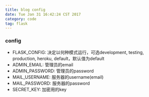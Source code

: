 ```yaml
---
title: blog config
date: Tue Jan 31 16:42:24 CST 2017
category: code
tag: flask
---
```


### config

* FLASK_CONFIG: 决定以何种模式运行，可选development, testing, production, heroku, default，默认值为default
* ADMIN_EMAIL: 管理员的email
* ADMIN_PASSWORD: 管理员的password
* MAIL_USERNAME: 服务器的username(email)
* MAIL_PASSWORD: 服务器的password
* SECRET_KEY: 加密用的key
